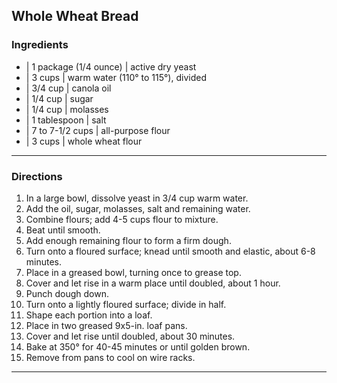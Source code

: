 ## Whole Wheat Bread

### Ingredients

* | 1 package (1/4 ounce) | active dry yeast
* | 3 cups                | warm water (110° to 115°), divided
* | 3/4 cup               | canola oil
* | 1/4 cup               | sugar
* | 1/4 cup               | molasses
* | 1 tablespoon          | salt
* | 7 to 7-1/2 cups       | all-purpose flour
* | 3 cups                | whole wheat flour

---

### Directions

1. In a large bowl, dissolve yeast in 3/4 cup warm water.
1. Add the oil, sugar, molasses, salt and remaining water.
1. Combine flours; add 4-5 cups flour to mixture.
1. Beat until smooth.
1. Add enough remaining flour to form a firm dough.
1. Turn onto a floured surface; knead until smooth and elastic, about 6-8 minutes.
1. Place in a greased bowl, turning once to grease top.
1. Cover and let rise in a warm place until doubled, about 1 hour.
1. Punch dough down.
1. Turn onto a lightly floured surface; divide in half.
1. Shape each portion into a loaf.
1. Place in two greased 9x5-in. loaf pans.
1. Cover and let rise until doubled, about 30 minutes.
1. Bake at 350° for 40-45 minutes or until golden brown.
1. Remove from pans to cool on wire racks.

---

